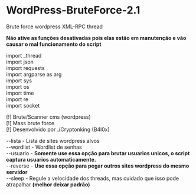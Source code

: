 # WordPress-BruteForce-2.1
Brute force wordpress XML-RPC thread

<b>Não ative as funções desativadas pois elas estão em manutenção e vão causar o mal funcionamento do script</b>

import _thread<br>
import json<br>
import requests<br>
import argparse as arg<br>
import sys<br>
import os<br>
import time<br>
import re<br>
import socket

[!] Brute/Scanner cms (wordpress)<br>
[!] Mass brute force<br>
[!] Desenvolvido por ./Cryptonking (B4l0x)

--lista - Lista de sites wordpress alvos<br>
--wordlist - Wordlist de senhas<br>
--usuario - <b>Somente use essa opção para brutar usuarios unicos, o script captura usuarios automaticamente.</b><br>
--reverse - <b>Use essa opção para pegar outros sites wordpress do mesmo servidor</b><br>
--sleep - Regule a velocidade dos threads, mas cuidado que isso pode atrapalhar <b>(melhor deixar padrão)</b>


